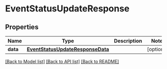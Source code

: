 # EventStatusUpdateResponse

## Properties
Name | Type | Description | Notes
------------ | ------------- | ------------- | -------------
**data** | [**EventStatusUpdateResponseData**](EventStatusUpdateResponseData.md) |  | [optional] 

[[Back to Model list]](../README.md#documentation-for-models) [[Back to API list]](../README.md#documentation-for-api-endpoints) [[Back to README]](../README.md)

